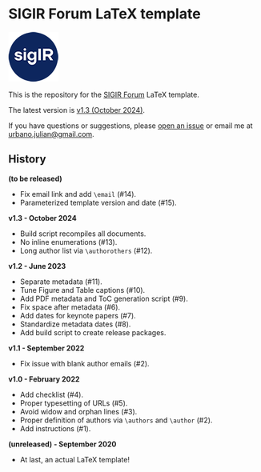 # SIGIR Forum LaTeX template

![SIGIR](sigir.png)

This is the repository for the [SIGIR Forum](https://sigir.org/forum/) LaTeX template.

The latest version is [v1.3 (October 2024)](https://github.com/julian-urbano/sigir-forum/releases/latest).

If you have questions or suggestions, please [open an issue](https://github.com/julian-urbano/sigir-forum/issues) or email me at <urbano.julian@gmail.com>.

## History

**(to be released)**

- Fix email link and add `\email` (#14).
- Parameterized template version and date (#15).

**v1.3 - October 2024**

- Build script recompiles all documents.
- No inline enumerations (#13).
- Long author list via `\authorothers` (#12).

**v1.2 - June 2023**

- Separate metadata (#11).
- Tune Figure and Table captions (#10).
- Add PDF metadata and ToC generation script (#9).
- Fix space after metadata (#6).
- Add dates for keynote papers (#7).
- Standardize metadata dates (#8).
- Add build script to create release packages.

**v1.1 - September 2022**

- Fix issue with blank author emails (#2).

**v1.0 - February 2022**

- Add checklist (#4).
- Proper typesetting of URLs (#5).
- Avoid widow and orphan lines (#3).
- Proper definition of authors via `\authors` and `\author` (#2).
- Add instructions (#1).

**(unreleased) - September 2020**

- At last, an actual LaTeX template!
